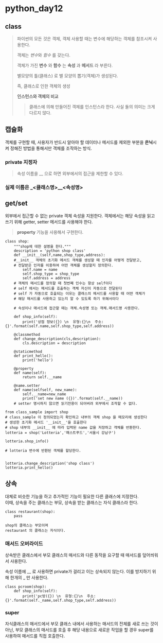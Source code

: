 # python_day12

## class

> 파이썬의 모든 것은 객체, 객체 사용할 때는 변수에 해당하는 객체를 참조시켜 사용한다.
> 
> 객체는 *변수*와 *함수* 를 갖는다.
> 
> 객체가 가진 **변수** 와 **함수** 는 **속성** 과 **메서드** 라 부른다.
> 
> 별모양의 틀(클래스) 로 별 모양의 뽑기(객체)가 생성된다. 
> 
> 즉, 클래스로 인한 객체의 생성
> 
> **인스턴스와 객체의 비교**
> >클래스에 의해 만들어진 객체를 인스턴스라 한다. 사실 둘의 의미는 크게 다르지 않다.





## 캡슐화

객체를 구현할 때, 사용자가 반드시 알아야 할 데이터나 메서드를 제외한 부분을 **은닉**시켜 정해진 방법을 통해서만 객체를 조작하는 방식.

### private 지정자
> 속성 이름을 __ 으로 하면 외부에서의 접근을 제한할 수 있다. 

### 실제 이름은 \_<클래스명>__<속성명>

## get/set

외부에서 접근할 수 없는 private 객체 속성을 지원한다. 객체에서는 해당 속성을 읽고 쓰기 위해 getter, setter 메서드를 사용해야 한다.
>**property** 기능을 사용해서 구현한다.



```
class shop:
    """shop에 대한 설명을 한다."""
    description = 'python shop class'
    def __init__(self,name,shop_type,address):
    #__init__ 객체의 초기화 메서드 객체를 생성할 때 인자를 어떻게 전달받고,
    # 전달받은 인자를 이용하여 어떤 객체를 생성할지 정의한다.
        self.name = name
        self.shop_type = shop_type
        self.address = address
    # 객체의 메서드를 정의할 때 첫번째 인수는 항상 self이다
    # self 에서는 메서드를 호출하는 객체 자신이 자동으로 전달된다
    # self 가 자동으로 호출되는 이유는 클래스의 메서드를 사용할 때 어떤 객체가
    # 해당 매서드를 사용하고 있는지 알 수 있도록 하기 위해서이다

    # 속성이나 매서드에 접근할 때는 객체.속성명 또는 객체.매서드명 사용한다.

    def shop_info(self):
        print('상점 정보({}) \n  유형:{}\n  주소:{}'.format(self.name,self.shop_type,self.address))

    @classmethod
    def change_description(cls,description):
        cls.description = description

    @staticmethod
    def print_hello():
        print('hello')

    @property
    def name(self):
        return self.__name

    @name.setter
    def name(selfself, new_name):
        self.__name=new_name
        print('set new name ({})'.format(self.__name))
    # setter 명시하지 않으면 읽기전용이 되어버려 외부에서 조작할 수 없다.
```


```
from class_sample import shop
# class_sample 이 정의되었는지 확인하고 내부의 객체 shop 을 메모리에 생성한다
# 생성한 초기화 메서드 '__init__'을 호출한다
# shop 내부의 __init__ 에 따라 입력된 name 값을 저장하고 객체를 반환한다.
lotteria = shop('Lotteria','패스트푸드','서울시 강남구')

lotteria.shop_info()

# lotteria 변수에 반환된 객체를 할당한다.


lotteria.change_description('shop class')
lotteria.print_hello()

```

## 상속

대체로 비슷한 기능을 하고 추가적인 기능이 필요한 다른 클래스에 지정한다.  
이때, 상속을 주는 클래스는 부모, 상속을 받는 클래스는 자식 클래스라 한다.

```
class restaurant(shop):
	pass
	
shop의 클래스는 부모이며 
restaurant 의 클래스는 자식이다.	
```


### 매서드 오버라이드

상속받은 클래스에서 부모 클래스의 매서드와 다른 동작을 요구할 때 매서드를 덮어씌워서 사용한다. 

속성 이름에 __ 로 사용하면 private가 걸리고 이는 상속되지 않는다. 이를 방지하기 위해 한개의 _ 만 사용한다.

```
class pcroom(shop):
    def shop_info(self):
        print('pc방({}) \n  유형:{}\n  주소:{}'.format(self._name,self.shop_type,self.address))
```

### super

자식클래스의 매서드에서 부모 클래스 내에서 사용하는 매서드의 전체를 새로 쓰는 것이 아닌, 부모 클래스의 매서드를 호출 후 해당 내용으로 새로운 작업을 할 경우 super를 사용하여 매서드를 직접 호출한다.
